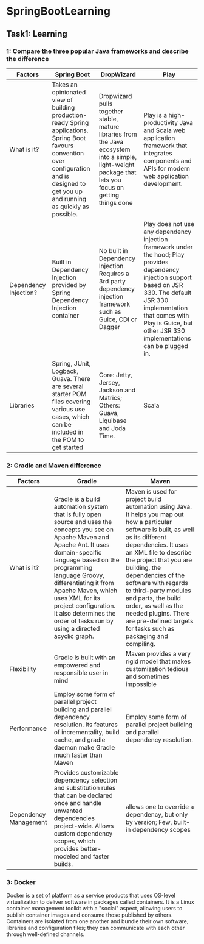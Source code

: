 # SpringBootLearning

## Task1: Learning
### 1: Compare the three popular Java frameworks and describe the difference

|Factors | Spring Boot | DropWizard | Play |
| --- | --- | --- | --- |
| What is it? |Takes an opinionated view of building production-ready Spring applications. Spring Boot favours convention over configuration and is designed to get you up and running as quickly as possible.|Dropwizard pulls together stable, mature libraries from the Java ecosystem into a simple, light-weight package that lets you focus on getting things done|Play is a high-productivity Java and Scala web application framework that integrates components and APIs for modern web application development.|
|Dependency Injection? | Built in Dependency Injection provided by Spring Dependency Injection container |  No built in Dependency Injection. Requires a 3rd party dependency injection framework such as Guice, CDI or Dagger | Play does not use any dependency injection framework under the hood; Play provides dependency injection support based on JSR 330. The default JSR 330 implementation that comes with Play is Guice, but other JSR 330 implementations can be plugged in.|
|Libraries|Spring, JUnit, Logback, Guava. There are several starter POM files covering various use cases, which can be included in the POM to get started |	 Core: Jetty, Jersey, Jackson and Matrics; Others: Guava, Liquibase and Joda Time.| Scala |


### 2: Gradle and Maven difference
|Factors | Gradle | Maven |
|---|---|---|
|What is it?| Gradle is a build automation system that is fully open source and uses the concepts you see on Apache Maven and Apache Ant. It uses domain-specific language based on the programming language Groovy, differentiating it from Apache Maven, which uses XML for its project configuration. It also determines the order of tasks run by using a directed acyclic graph.| Maven is used for project build automation using Java. It helps you map out how a particular software is built, as well as its different dependencies. It uses an XML file to describe the project that you are building, the dependencies of the software with regards to third-party modules and parts, the build order, as well as the needed plugins. There are pre-defined targets for tasks such as packaging and compiling. |
| Flexibility | Gradle is built with an empowered and responsible user in mind| Maven provides a very rigid model that makes customization tedious and sometimes impossible |
| Performance | Employ some form of parallel project building and parallel dependency resolution. Its features of incrementality, build cache, and gradle daemon make Gradle much faster than Maven |Employ some form of parallel project building and parallel dependency resolution. |
| Dependency Management | Provides customizable dependency selection and substitution rules that can be declared once and handle unwanted dependencies project-wide. Allows custom dependency scopes, which provides better-modeled and faster builds. | allows one to override a dependency, but only by version; Few, built-in dependency scopes|

### 3: Docker
Docker is a set of platform as a service products that uses OS-level virtualization to deliver software in packages called containers. It is a Linux container management toolkit with a "social" aspect, allowing users to publish container images and consume those published by others. Containers are isolated from one another and bundle their own software, libraries and configuration files; they can communicate with each other through well-defined channels.